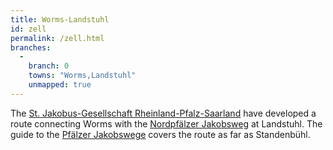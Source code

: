 ```yaml
---
title: Worms-Landstuhl
id: zell
permalink: /zell.html
branches:
  -
    branch: 0
    towns: "Worms,Landstuhl"
    unmapped: true
---
```


The [St. Jakobus-Gesellschaft Rheinland-Pfalz-Saarland][0] have developed a route connecting Worms with the [Nordpfälzer Jakobsweg][1] at Landstuhl. The guide to the [Pfälzer Jakobswege][1] covers the route as far as Standenbühl.

[0]: http://www.jakobusgesellschaft.eu/
[1]: pfalz.html
